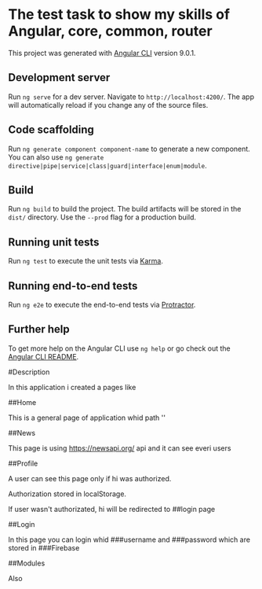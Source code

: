 # The test task to show my skills of Angular, core, common, router
This project was generated with [Angular CLI](https://github.com/angular/angular-cli) version 9.0.1.

## Development server

Run `ng serve` for a dev server. Navigate to `http://localhost:4200/`. The app will automatically reload if you change any of the source files.

## Code scaffolding

Run `ng generate component component-name` to generate a new component. You can also use `ng generate directive|pipe|service|class|guard|interface|enum|module`.

## Build

Run `ng build` to build the project. The build artifacts will be stored in the `dist/` directory. Use the `--prod` flag for a production build.

## Running unit tests

Run `ng test` to execute the unit tests via [Karma](https://karma-runner.github.io).

## Running end-to-end tests

Run `ng e2e` to execute the end-to-end tests via [Protractor](http://www.protractortest.org/).

## Further help

To get more help on the Angular CLI use `ng help` or go check out the [Angular CLI README](https://github.com/angular/angular-cli/blob/master/README.md).

#Description 

In this application i created a pages like 

##Home

This is a general page of application whid path ''

##News

This page is using https://newsapi.org/ api and it can see everi users

##Profile

A user can see this page only if hi was authorized.

Authorization stored in localStorage.

If user wasn't authorizated, hi will be redirected to ##login page

##Login

In this page you can login whid ###username and ###password which are stored in ###Firebase

##Modules

Also 

